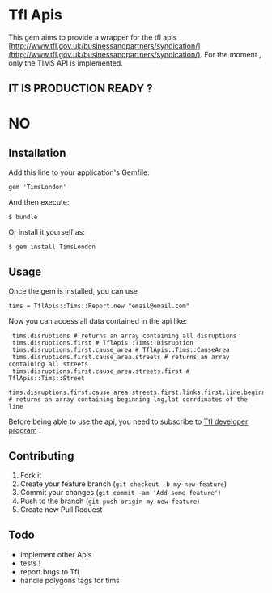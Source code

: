 # Tfl Apis

This gem aims to provide a wrapper for the tfl apis [http://www.tfl.gov.uk/businessandpartners/syndication/](http://www.tfl.gov.uk/businessandpartners/syndication/).
For the moment , only the TIMS API is implemented.

## IT IS PRODUCTION READY ?

# NO

## Installation

Add this line to your application's Gemfile:

    gem 'TimsLondon'

And then execute:

    $ bundle

Or install it yourself as:

    $ gem install TimsLondon

## Usage

Once the gem is installed, you can use

    tims = TflApis::Tims::Report.new "email@email.com"

Now you can access all data contained in the api like:
    
     tims.disruptions # returns an array containing all disruptions 
     tims.disruptions.first # TflApis::Tims::Disruption
     tims.disruptions.first.cause_area # TflApis::Tims::CauseArea
     tims.disruptions.first.cause_area.streets # returns an array containing all streets
     tims.disruptions.first.cause_area.streets.first # TflApis::Tims::Street
     tims.disruptions.first.cause_area.streets.first.links.first.line.beginning_point_ll # returns an array containing beginning lng,lat corrdinates of the line 

Before being able to use the api, you need to subscribe to [Tfl developer program](http://www.tfl.gov.uk/businessandpartners/syndication/16492.aspx) . 

## Contributing

1. Fork it
2. Create your feature branch (`git checkout -b my-new-feature`)
3. Commit your changes (`git commit -am 'Add some feature'`)
4. Push to the branch (`git push origin my-new-feature`)
5. Create new Pull Request

## Todo

* implement other Apis
* tests !
* report bugs to Tfl
* handle polygons tags for tims
